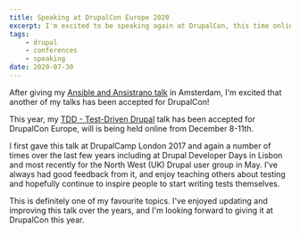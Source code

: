 ```yaml
---
title: Speaking at DrupalCon Europe 2020
excerpt: I'm excited to be speaking again at DrupalCon, this time online at DrupalCon Europe.
tags:
    - drupal
    - conferences
    - speaking
date: 2020-07-30
---
```


After giving my [Ansible and Ansistrano talk](/talks/deploying-php-ansible-ansistrano) in Amsterdam, I'm excited that another of my talks has been accepted for DrupalCon!

This year, my [TDD - Test-Driven Drupal](/talks/tdd-test-driven-drupal) talk has been accepted for DrupalCon Europe, will is being held online from December 8-11th.

I first gave this talk at DrupalCamp London 2017 and again a number of times over the last few years including at Drupal Developer Days in Lisbon and most recently for the North West (UK) Drupal user group in May. I've always had good feedback from it, and enjoy teaching others about testing and hopefully continue to inspire people to start writing tests themselves.

This is definitely one of my favourite topics. I've enjoyed updating and improving this talk over the years, and I'm looking forward to giving it at DrupalCon this year.
